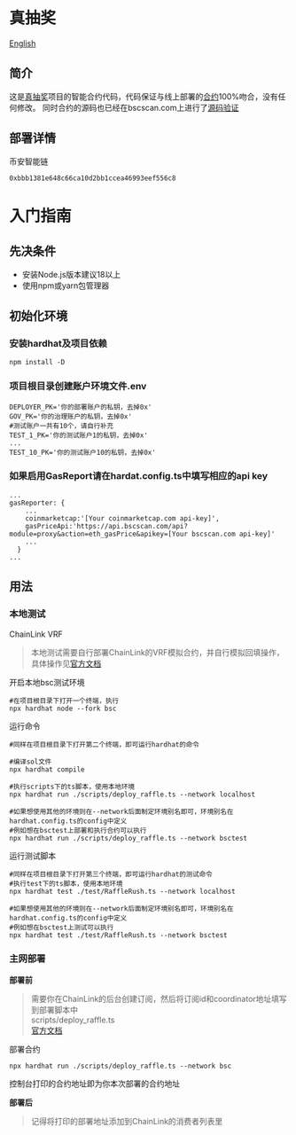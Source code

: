 # 真抽奖
[English](README.md)
## 简介
这是[真抽奖](https://app.reallucky.io)项目的智能合约代码，代码保证与线上部署的[合约](https://bscscan.com/address/0xbbb1381e648c66ca10d2bb1ccea46993eef556c8)100%吻合，没有任何修改。
同时合约的源码也已经在bscscan.com上进行了[源码验证](https://bscscan.com/address/0xbbb1381e648c66ca10d2bb1ccea46993eef556c8#code)
## 部署详情
币安智能链

    0xbbb1381e648c66ca10d2bb1ccea46993eef556c8
# 入门指南

## 先决条件
- 安装Node.js版本建议18以上
- 使用npm或yarn包管理器
## 初始化环境

### 安装hardhat及项目依赖

```shell
npm install -D
```
### 项目根目录创建账户环境文件.env
```shell
DEPLOYER_PK='你的部署账户的私钥，去掉0x'
GOV_PK='你的治理账户的私钥，去掉0x'
#测试账户一共有10个，请自行补充
TEST_1_PK='你的测试账户1的私钥，去掉0x'
...
TEST_10_PK='你的测试账户10的私钥，去掉0x'
```
### 如果启用GasReport请在hardat.config.ts中填写相应的api key
```shell
...
gasReporter: {
    ...
    coinmarketcap:'[Your coinmarketcap.com api-key]',
    gasPriceApi:'https://api.bscscan.com/api?module=proxy&action=eth_gasPrice&apikey=[Your bscscan.com api-key]'
    ...
  }
...
```
## 用法
### 本地测试

ChainLink VRF

>本地测试需要自行部署ChainLink的VRF模拟合约，并自行模拟回填操作，具体操作见[官方文档](https://docs.chain.link/vrf/v2/subscription/examples/test-locally)

开启本地bsc测试环境
```shell
#在项目根目录下打开一个终端，执行
npx hardhat node --fork bsc
```
运行命令
```shell
#同样在项目根目录下打开第二个终端，即可运行hardhat的命令

#编译sol文件
npx hardhat compile

#执行scripts下的ts脚本，使用本地环境
npx hardhat run ./scripts/deploy_raffle.ts --network localhost

#如果想使用其他的环境则在--network后面制定环境别名即可，环境别名在hardhat.config.ts的config中定义
#例如想在bsctest上部署和执行合约可以执行
npx hardhat run ./scripts/deploy_raffle.ts --network bsctest
```

运行测试脚本
```shell
#同样在项目根目录下打开第三个终端，即可运行hardhat的测试命令
#执行test下的ts脚本，使用本地环境
npx hardhat test ./test/RaffleRush.ts --network localhost

#如果想使用其他的环境则在--network后面制定环境别名即可，环境别名在hardhat.config.ts的config中定义
#例如想在bsctest上测试可以执行
npx hardhat test ./test/RaffleRush.ts --network bsctest
```

### 主网部署
**部署前**

>需要你在ChainLink的后台创建订阅，然后将订阅id和coordinator地址填写到部署脚本中  
>scripts/deploy_raffle.ts  
>[官方文档](https://docs.chain.link/vrf/v2/subscription)

部署合约
```shell
npx hardhat run ./scripts/deploy_raffle.ts --network bsc
```
控制台打印的合约地址即为你本次部署的合约地址

**部署后**
> 记得将打印的部署地址添加到ChainLink的消费者列表里